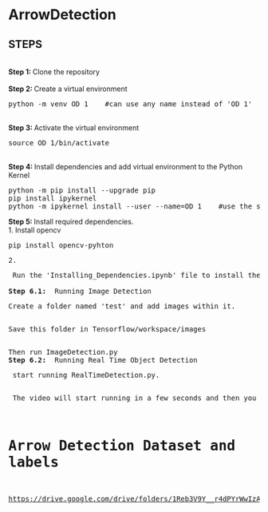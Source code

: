 # ArrowDetection

## STEPS
<br />
<b>Step 1: </b> Clone the repository
<br/><br/>
<b>Step 2: </b> Create a virtual environment
<pre>
python -m venv OD_1    #can use any name instead of 'OD_1'
</pre>
<br/>
<b>Step 3: </b> Activate the virtual environment
<pre>
source OD_1/bin/activate
</pre>
<br/>
<b>Step 4: </b> Install dependencies and add virtual environment to the Python Kernel
<pre>
python -m pip install --upgrade pip
pip install ipykernel
python -m ipykernel install --user --name=OD_1    #use the same name as the venv created
</pre>
<b>Step 5: </b> Install required dependencies.<br/>
1. Install opencv
<pre>
pip install opencv-pyhton
<pre>
2. <p> Run the 'Installing_Dependencies.ipynb' file to install the Object Detection API on the 'OD_1' kernal. Some steps regarding how to identify if the Object Detection API is installed are mentioned within the Notebook.<br/>
<b>Step 6.1: </b> Running Image Detection
<p>Create a folder named 'test' and add images within it.<br> 
<p>Save this folder in Tensorflow/workspace/images<br>
<p>Then run ImageDetection.py
<b>Step 6.2: </b> Running Real Time Object Detection
<p> start running RealTimeDetection.py.<br>
<p> The video will start running in a few seconds and then you can test it out.<br/>  


# Arrow Detection Dataset and labels

https://drive.google.com/drive/folders/1Reb3V9Y__r4dPYrWwIzAYH-Y4QQ0ZJU6?usp=drive_link
